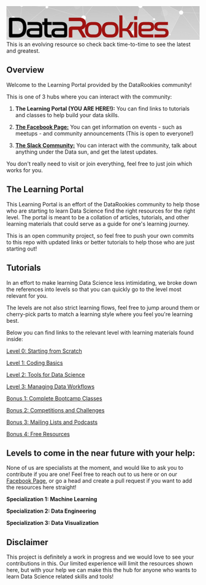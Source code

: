 ![image](cover.png)
This is an evolving resource so check back time-to-time to see the latest and greatest.

## Overview

Welcome to the Learning Portal provided by the DataRookies community!  

This is one of 3 hubs where you can interact with the community:
1. **The Learning Portal (YOU ARE HERE!):** You can find links to tutorials and classes to help build your data skills.

2. [**The Facebook Page:**](fb.me/datarookies) You can get information on events - such as meetups - and community announcements (This is open to everyone!)

3. [**The Slack Community:**](https://join.slack.com/t/datarookies/shared_invite/enQtNTE0NzE5NjY0Mjc0LWMwMTA4ODAxMjU2ZmI0NjdjNmExYTdjZGJlMTQ2NDcxZDhjNzk0MThjNDUzY2VhODk3MmM4NTIyMmRmOGYwZjI) You can interact with the community, talk about anything under the Data sun, and get the latest updates.

You don't really need to visit or join everything, feel free to just join which works for you.

## The Learning Portal

This Learning Portal is an effort of the DataRookies community to help those who are starting to learn Data Science find the right resources for the right level. The portal is meant to be a collation of articles, tutorials, and other learning materials that could serve as a guide for one's learning journey.

This is an open community project, so feel free to push your own commits to this repo with updated links or better tutorials to help those who are just starting out!

## Tutorials

In an effort to make learning Data Science less intimidating, we broke down the references into levels so that you can quickly go to the level most relevant for you.

The levels are not also strict learning flows, feel free to jump around them or cherry-pick parts to match a learning style where you feel you're learning best.

Below you can find links to the relevant level with learning materials found inside:

[Level 0: Starting from Scratch](https://github.com/aescay/DataRookies/blob/master/learning_references/Level%200:%20Starting%20from%20Scratch%20.md)

[Level 1: Coding Basics](https://github.com/aescay/DataRookies/blob/master/learning_references/Level%201:%20Coding%20Basics.md)

[Level 2: Tools for Data Science](https://github.com/aescay/DataRookies/blob/master/learning_references/Level%202:%20Tools%20for%20Data%20Science.md)

[Level 3: Managing Data Workflows](https://github.com/aescay/DataRookies/blob/master/learning_references/Level%203:%20Managing%20Data%20Workflows.md)

[Bonus 1: Complete Bootcamp Classes](https://github.com/aescay/DataRookies/blob/master/learning_references/Bonus%201:%20Complete%20Bootcamp%20Classes.md)

[Bonus 2: Competitions and Challenges](https://github.com/aescay/DataRookies/blob/master/learning_references/Bonus%202:%20Competitions%20and%20Challenges.md)

[Bonus 3: Mailing Lists and Podcasts](https://github.com/aescay/DataRookies/blob/master/learning_references/Bonus%203:%20Mailing%20Lists%20and%20Podcasts.md)

[Bonus 4: Free Resources](https://github.com/aescay/DataRookies/blob/master/learning_references/Bonus%204:%20Free%20Resources.md)

## Levels to come in the near future with your help:

None of us are specialists at the moment, and would like to ask you to contribute if you are one! Feel free to reach out to us here or on our [Facebook Page](fb.me/datarookies), or go a head and create a pull request if you want to add the resources here straight!

**Specialization 1: Machine Learning**

**Specialization 2: Data Engineering**

**Specialization 3: Data Visualization**

## Disclaimer

This project is definitely a work in progress and we would love to see your contributions in this. Our limited experience will limit the resources shown here, but with your help we can make this the hub for anyone who wants to learn Data Science related skills and tools!
